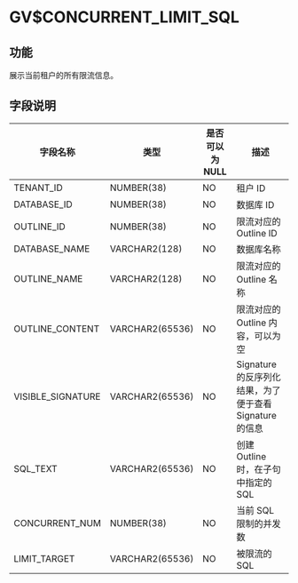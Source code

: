 GV$CONCURRENT_LIMIT_SQL 
============================================



功能 
-----------

展示当前租户的所有限流信息。

字段说明 
-------------



|     **字段名称**      |     **类型**      | **是否可以为 NULL** |                 **描述**                 |
|-------------------|-----------------|----------------|----------------------------------------|
| TENANT_ID         | NUMBER(38)      | NO             | 租户 ID                                  |
| DATABASE_ID       | NUMBER(38)      | NO             | 数据库 ID                                 |
| OUTLINE_ID        | NUMBER(38)      | NO             | 限流对应的 Outline ID                       |
| DATABASE_NAME     | VARCHAR2(128)   | NO             | 数据库名称                                  |
| OUTLINE_NAME      | VARCHAR2(128)   | NO             | 限流对应的 Outline 名称                       |
| OUTLINE_CONTENT   | VARCHAR2(65536) | NO             | 限流对应的 Outline 内容，可以为空                  |
| VISIBLE_SIGNATURE | VARCHAR2(65536) | NO             | Signature 的反序列化结果，为了便于查看 Signature 的信息 |
| SQL_TEXT          | VARCHAR2(65536) | NO             | 创建 Outline 时，在子句中指定的 SQL               |
| CONCURRENT_NUM    | NUMBER(38)      | NO             | 当前 SQL 限制的并发数                          |
| LIMIT_TARGET      | VARCHAR2(65536) | NO             | 被限流的 SQL                               |



